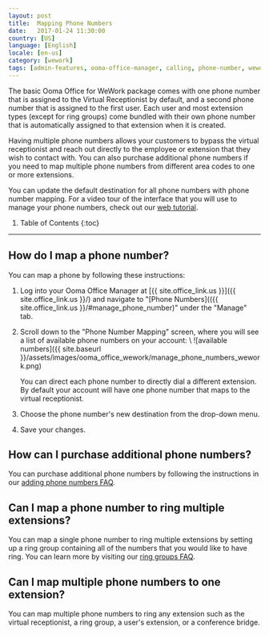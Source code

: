 ```yaml
---
layout: post
title:  Mapping Phone Numbers
date:   2017-01-24 11:30:00
country: [US]
language: [English]
locale: [en-us]
category: [wework]
tags: [admin-features, ooma-office-manager, calling, phone-number, wework]
---
```


The basic Ooma Office for WeWork package comes with one phone number that is assigned to the Virtual Receptionist by default, and a second phone number that is assigned to the first user. Each user and most extension types (except for ring groups) come bundled with their own phone number that is automatically assigned to that extension when it is created. 

Having multiple phone numbers allows your customers to bypass the virtual receptionist and reach out directly to the employee or extension that they wish to contact with. You can also purchase additional phone numbers if you need to map multiple phone numbers from different area codes to one or more extensions.

You can update the default destination for all phone numbers with phone number mapping. For a video tour of the interface that you will use to manage your phone numbers, check out our [web tutorial](https://youtu.be/ew1EqSM-Bxg).

1. Table of Contents
{:toc}
* * *

## How do I map a phone number?

You can map a phone by following these instructions:

1. Log into your Ooma Office Manager at [{{ site.office_link.us }}]({{ site.office_link.us }}/) and navigate to "[Phone Numbers](({{ site.office_link.us }}/#manage_phone_number)" under the "Manage" tab.
2. Scroll down to the "Phone Number Mapping" screen, where you will see a list of available phone numbers on your account: \\
   ![available numbers]({{ site.baseurl }}/assets/images/ooma_office_wework/manage_phone_numbers_wework.png)

   You can direct each phone number to directly dial a different extension. By default your account will have one phone number that maps to the virtual receptionist.
3. Choose the phone number's new destination from the drop-down menu.
4. Save your changes.

## How can I purchase additional phone numbers?

You can purchase additional phone numbers by following the instructions in our [adding phone numbers FAQ](/us/en/adding-additional-phone-numbers).

## Can I map a phone number to ring multiple extensions?

You can map a single phone number to ring multiple extensions by setting up a ring group containing all of the numbers that you would like to have ring. You can learn more by visiting our [ring groups FAQ](/us/en/ring-groups).

## Can I map multiple phone numbers to one extension?

You can map multiple phone numbers to ring any extension such as the virtual receptionist, a ring group, a user's extension, or a conference bridge.